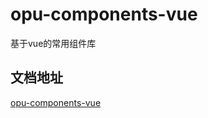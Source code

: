 # opu-components-vue

基于vue的常用组件库

## 文档地址

[opu-components-vue](http://opu.hg-code.com/solution/Info?id=15)
